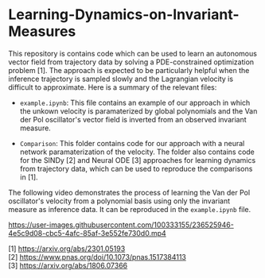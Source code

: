 # Learning-Dynamics-on-Invariant-Measures

This repository is contains code which can be used to learn an autonomous vector field from trajectory data by solving a PDE-constrained optimization problem [1]. The approach is expected to be particularly helpful when the inference trajectory is sampled slowly and the Lagrangian velocity is difficult to approximate. Here is a summary of the relevant files: 

- `example.ipynb`: This file contains an example of our approach in which the unkown velocity is paramaterized by global polynomials and the Van der Pol oscillator's vector field is inverted from an observed invariant measure.

- `Comparison`: This folder contains code for our approach with a neural network paramaterization of the velocity. The folder also contains code for the SINDy [2] and Neural ODE [3] approaches for learning dynamics from trajectory data, which can be used to reproduce the comparisons in [1]. 

The following video demonstrates the process of learning the Van der Pol oscillator's velocity from a polynomial basis using only the invariant measure as inference data. It can be reproduced in the `example.ipynb` file.



https://user-images.githubusercontent.com/100333155/236525946-4e5c9d08-cbc5-4afc-85af-3e552fe730d0.mp4






[1] https://arxiv.org/abs/2301.05193 \
[2] https://www.pnas.org/doi/10.1073/pnas.1517384113 \
[3] https://arxiv.org/abs/1806.07366
